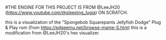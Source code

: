 #THE ENGINE FOR THIS PROJECT IS FROM @LeeJH20 (https://www.youtube.com/@sleeping_lugia) ON SCRATCH.

this is a visualization of the "Spongebob Squarepants Jellyfish Dodge" Plug & Play rom (from https://edgeemu.net/browse-mame-S.htm)
this is a modification from @LeeJH20's hex visualizer.
